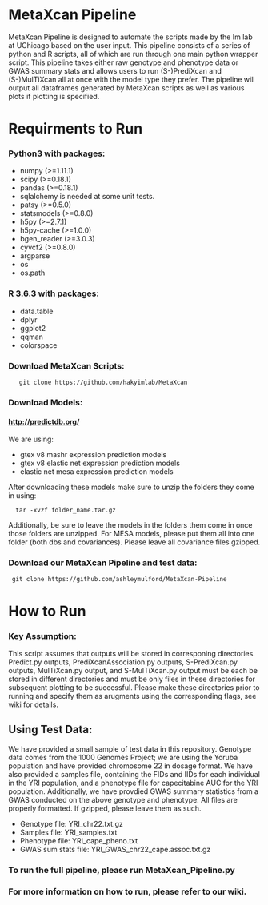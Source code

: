 # MetaXcan Pipeline
MetaXcan Pipeline is designed to automate the scripts made by the Im lab at UChicago based on the user input. This pipeline consists of a series of python and R scripts, all of which are run through one main python wrapper script. This pipeline takes either raw genotype and phenotype data or GWAS summary stats and allows users to run (S-)PrediXcan and (S-)MulTiXcan all at once with the model type they prefer. The pipeline will output all dataframes generated by MetaXcan scripts as well as various plots if plotting is specified. 

# Requirments to Run
### Python3 with packages:
- numpy (>=1.11.1)
- scipy (>=0.18.1)
- pandas (>=0.18.1)
- sqlalchemy is needed at some unit tests.
- patsy (>=0.5.0)
- statsmodels (>=0.8.0)
- h5py (>=2.7.1)
- h5py-cache (>=1.0.0)
- bgen_reader (>=3.0.3)
- cyvcf2 (>=0.8.0)
- argparse
- os
- os.path

### R 3.6.3 with packages:
- data.table
- dplyr
- ggplot2
- qqman
- colorspace

### Download MetaXcan Scripts:
 
       git clone https://github.com/hakyimlab/MetaXcan
       
### Download Models:
#### http://predictdb.org/
We are using:
- gtex v8 mashr expression prediction models
- gtex v8 elastic net expression prediction models
- elastic net mesa expression prediction models

After downloading these models make sure to unzip the folders they come in using:

      tar -xvzf folder_name.tar.gz
      
Additionally, be sure to leave the models in the folders them come in once those folders are unzipped. For MESA models, please put them all into one folder (both dbs and covariances). Please leave all covariance files gzipped. 

### Download our MetaXcan Pipeline and test data:

     git clone https://github.com/ashleymulford/MetaXcan-Pipeline

    
# How to Run
### Key Assumption:
This script assumes that outputs will be stored in corresponing directories. Predict.py outputs, PrediXcanAssociation.py outputs, S-PrediXcan.py outputs, MulTiXcan.py output, and S-MulTiXcan.py output must be each be stored in different directories and must be only files in these directories for subsequent plotting to be successful. Please make these directories prior to running and specify them as arugments using the corresponding flags, see wiki for details.

## Using Test Data:
We have provided a small sample of test data in this repository. Genotype data comes from the 1000 Genomes Project; we are using the Yoruba population and have provided chromosome 22 in dosage format. We have also provided a samples file, containing the FIDs and IIDs for each individual in the YRI population, and a phenotype file for capecitabine AUC for the YRI population. Additionally, we have provdied GWAS summary statistics from a GWAS conducted on the above genotype and phenotype. All files are properly formatted. If gzipped, please leave them as such.
- Genotype file: YRI_chr22.txt.gz
- Samples file: YRI_samples.txt
- Phenotype file: YRI_cape_pheno.txt
- GWAS sum stats file: YRI_GWAS_chr22_cape.assoc.txt.gz

### To run the full pipeline, please run MetaXcan_Pipeline.py
### For more information on how to run, please refer to our wiki.


